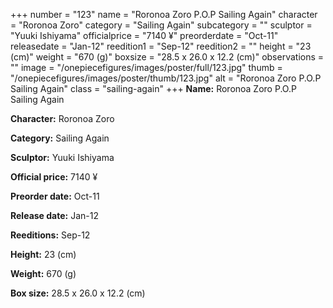 +++
number = "123"
name = "Roronoa Zoro P.O.P Sailing Again"
character = "Roronoa Zoro"
category = "Sailing Again"
subcategory = ""
sculptor = "Yuuki Ishiyama"
officialprice = "7140 ¥"
preorderdate = "Oct-11"
releasedate = "Jan-12"
reedition1 = "Sep-12"
reedition2 = ""
height = "23 (cm)"
weight = "670 (g)"
boxsize = "28.5 x 26.0 x 12.2 (cm)"
observations = ""
image = "/onepiecefigures/images/poster/full/123.jpg"
thumb = "/onepiecefigures/images/poster/thumb/123.jpg"
alt = "Roronoa Zoro P.O.P Sailing Again"
class = "sailing-again"
+++
**Name:** Roronoa Zoro P.O.P Sailing Again

**Character:** Roronoa Zoro

**Category:** Sailing Again 

**Sculptor:** Yuuki Ishiyama

**Official price:** 7140 ¥

**Preorder date:** Oct-11

**Release date:** Jan-12

**Reeditions:** Sep-12

**Height:** 23 (cm)

**Weight:** 670 (g)

**Box size:** 28.5 x 26.0 x 12.2 (cm)



